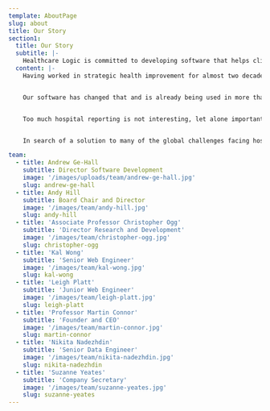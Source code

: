 ```yaml
---
template: AboutPage
slug: about
title: Our Story
section1:
  title: Our Story
  subtitle: |-
    Healthcare Logic is committed to developing software that helps clinical and managerial leaders improve the performance of their hospitals.
  content: |-
    Having worked in strategic health improvement for almost two decades across five countries and three continents, founder and CEO Martin Connor is driven by the remarkable fact there is no international standard definition of the appropriate data required to operationally manage a hospital.


    Our software has changed that and is already being used in more than 50 hospitals where it is optimising performance in areas such as Outpatients, Surgery and Theatres, Endoscopy, Emergency Departments and Inpatient Bed Management.


    Too much hospital reporting is not interesting, let alone important. The question we constantly ask ourselves is - can we get an action out of the data we are producing? If the answer is no, we throw it out. If it is yes, we keep it and get ready to take action.


    In search of a solution to many of the global challenges facing hospitals, we have created a common language that is helping solve the dilemma of capacity, demand and process and showing there is a simpler, cheaper and better way.

team:
  - title: Andrew Ge-Hall
    subtitle: Director Software Development
    image: '/images/uploads/team/andrew-ge-hall.jpg'
    slug: andrew-ge-hall
  - title: Andy Hill
    subtitle: Board Chair and Director
    image: '/images/team/andy-hill.jpg'
    slug: andy-hill
  - title: 'Associate Professor Christopher Ogg'
    subtitle: 'Director Research and Development'
    image: '/images/team/christopher-ogg.jpg'
    slug: christopher-ogg
  - title: 'Kal Wong'
    subtitle: 'Senior Web Engineer'
    image: '/images/team/kal-wong.jpg'
    slug: kal-wong
  - title: 'Leigh Platt'
    subtitle: 'Junior Web Engineer'
    image: '/images/team/leigh-platt.jpg'
    slug: leigh-platt
  - title: 'Professor Martin Connor'
    subtitle: 'Founder and CEO'
    image: '/images/team/martin-connor.jpg'
    slug: martin-connor
  - title: 'Nikita Nadezhdin'
    subtitle: 'Senior Data Engineer'
    image: '/images/team/nikita-nadezhdin.jpg'
    slug: nikita-nadezhdin
  - title: 'Suzanne Yeates'
    subtitle: 'Company Secretary'
    image: '/images/team/suzanne-yeates.jpg'
    slug: suzanne-yeates
---
```

